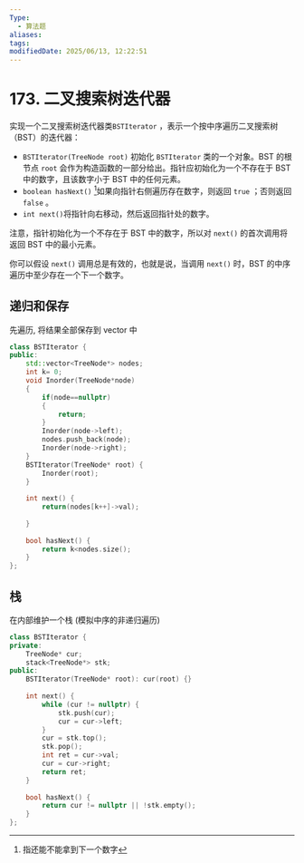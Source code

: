 ```yaml
---
Type:
  - 算法题
aliases: 
tags: 
modifiedDate: 2025/06/13, 12:22:51
---
```


# 173. 二叉搜索树迭代器

实现一个二叉搜索树迭代器类`BSTIterator` ，表示一个按中序遍历二叉搜索树（BST）的迭代器：

- `BSTIterator(TreeNode root)` 初始化 `BSTIterator` 类的一个对象。BST 的根节点 `root` 会作为构造函数的一部分给出。指针应初始化为一个不存在于 BST 中的数字，且该数字小于 BST 中的任何元素。
- `boolean hasNext()` [^1]如果向指针右侧遍历存在数字，则返回 `true` ；否则返回 `false` 。
- `int next()`将指针向右移动，然后返回指针处的数字。

注意，指针初始化为一个不存在于 BST 中的数字，所以对 `next()` 的首次调用将返回 BST 中的最小元素。

你可以假设 `next()` 调用总是有效的，也就是说，当调用 `next()` 时，BST 的中序遍历中至少存在一个下一个数字。

## 递归和保存

先遍历, 将结果全部保存到 vector 中

```cpp
class BSTIterator {
public:
    std::vector<TreeNode*> nodes;
    int k= 0;
    void Inorder(TreeNode*node)
    {
        if(node==nullptr)
        {
            return;
        }
        Inorder(node->left);
        nodes.push_back(node);
        Inorder(node->right);
    }
    BSTIterator(TreeNode* root) {
        Inorder(root);
    }
    
    int next() {
        return(nodes[k++]->val);
        
    }
    
    bool hasNext() {
        return k<nodes.size();
    }
};
```

## 栈

在内部维护一个栈 (模拟中序的非递归遍历)

```cpp
class BSTIterator {
private:
    TreeNode* cur;
    stack<TreeNode*> stk;
public:
    BSTIterator(TreeNode* root): cur(root) {}
    
    int next() {
        while (cur != nullptr) {
            stk.push(cur);
            cur = cur->left;
        }
        cur = stk.top();
        stk.pop();
        int ret = cur->val;
        cur = cur->right;
        return ret;
    }
    
    bool hasNext() {
        return cur != nullptr || !stk.empty();
    }
};

```

[^1]: 指还能不能拿到下一个数字
